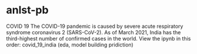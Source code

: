 # anlst-pb
COVID 19
The COVID-19 pandemic is caused by severe acute respiratory syndrome coronavirus 2 (SARS-CoV-2).  As of March 2021, India has the third-highest number of confirmed cases in the world.
View the ipynb in this order:
covid_19_india (eda, model building pridiction)

